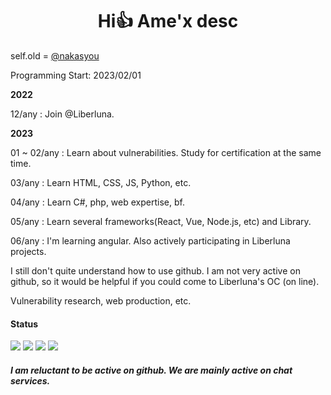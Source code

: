 <h1 align="center"> Hi👍 Ame'x desc</h1>

self.old = [@nakasyou](https://github.com/nakasyou)

Programming Start: 2023/02/01

**2022**

12/any : Join @Liberluna.

**2023**

01 ~ 02/any : Learn about vulnerabilities. Study for certification at the same time.

03/any : Learn HTML, CSS, JS, Python, etc.

04/any : Learn C#, php, web expertise, bf.

05/any : Learn several frameworks(React, Vue, Node.js, etc) and Library.

06/any : I'm learning angular. Also actively participating in Liberluna projects.


I still don't quite understand how to use github.
I am not very active on github, so it would be helpful if you could come to Liberluna's OC (on line).


Vulnerability research, web production, etc.

#### Status
![](http://github-profile-summary-cards.vercel.app/api/cards/most-commit-language?username=EdamAme-x&theme=2077)
![](http://github-profile-summary-cards.vercel.app/api/cards/repos-per-language?username=EdamAme-x&theme=aura_dark)
![](http://github-profile-summary-cards.vercel.app/api/cards/stats?username=EdamAme-x&theme=aura_dark)
![](http://github-profile-summary-cards.vercel.app/api/cards/productive-time?username=EdamAme-x&theme=aura_dark&utcOffset=8)

##### I am reluctant to be active on github. We are mainly active on chat services.
